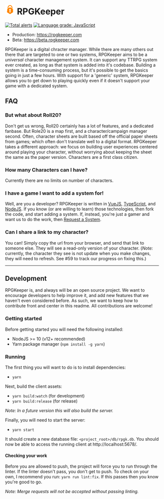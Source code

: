 <h1>
    <img width="32" height="32" src="client/static/images/logo.png">
    RPGKeeper
</h1>

[![Total alerts](https://img.shields.io/lgtm/alerts/g/Morgul/rpgkeeper.svg?logo=lgtm&logoWidth=18)](https://lgtm.com/projects/g/Morgul/rpgkeeper/alerts/)
[![Language grade: JavaScript](https://img.shields.io/lgtm/grade/javascript/g/Morgul/rpgkeeper.svg?logo=lgtm&logoWidth=18)](https://lgtm.com/projects/g/Morgul/rpgkeeper/context:javascript)

* Production: https://rpgkeeper.com
* Beta: https://beta.rpgkeeper.com

RPGKeeper is a digital chracter manager. While there are many others out there that are targeted to one or two systems, RPGKeeper aims to be a _universal_ character management system. It can support any TTRPG system ever created, as long as that system is added into it's codebase. Building a system is a time-consuming process, but it's possible to get the basics going in just a few hours. With support for a 'generic' system, RPGKeeper allows you to get down to playing quickly even if it doesn't support your game with a dedicated system.

## FAQ

### But what about Roll20?

Don't get us wrong, Roll20 certainly has a lot of features, and a dedicated fanbase. But Role20 is a map first, and a character/campaign manager second. Often, character sheets are built based off the official paper sheets from games; which often don't translate well to a digital format. RPGKeeper takes a different approach: we focus on building user experiences centered around playing your character, without worrying about keeping the sheet the same as the paper version. Characters are a first class citizen.

### How many Characters can I have?

Currently there are no limits on number of characters.

### I have a game I want to add a system for!

Well, are you a developer? RPGKeeper is written in [VueJS][vue], [TypeScript][ts], and [NodeJS][node]. If you know (or are willing to learn) those technologies, then fork the code, and start adding a system. If, instead, you're just a gamer and want us to do the work, then [Request a System](https://github.com/Morgul/rpgkeeper/issues/new?labels=system%20request&title=[Request]%20).

### Can I share a link to my character?

You can! Simply copy the url from your browser, and send that link to someone else. They will see a read-only version of your character. (_Note:_ currently, the character they see is not update when you make changes, they will need to refresh. See #59 to track our progress on fixing this.)

---

## Development

RPGKeeper is, and always will be an open source project. We want to encourage developers to help improve it, and add new features that we haven't even considered before. As such, we want to keep how to contribute front and center in this readme. All contributions are welcome!

### Getting started

Before getting started you will need the following installed:

* NodeJS >= 10 (v12+ recommended)
* Yarn package manager (`npm install -g yarn`)

### Running

The first thing you will want to do is to install dependencies:  

* `yarn`

Next, build the client assets:

* `yarn build:watch` (for development)
* `yarn build:release` (for release)

_Note: In a future version this will also build the server._

Finally, you will need to start the server:

* `yarn start`

It should create a new database file: `<project_root>/db/rpgk.db`. You should now be able to access the running client
at http://localhost:5678/.

#### Checking your work

Before you are allowed to push, the project will force you to run through the linter. If the linter doesn't pass, you don't get to push. To check on your own, I recommend you run: `yarn run lint:fix`. If this passes then you know you're good to go.

_Note: Merge requests will not be accepted without passing linting._

[vue]: https://vuejs.org/
[ts]: https://www.typescriptlang.org/
[node]: https://nodejs.org/en/
